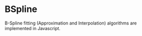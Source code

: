 # BSpline
B-Spline fitting (Approximation and Interpolation) algorithms are implemented in Javascript.
